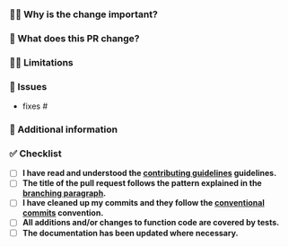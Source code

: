 <!--
 Before you open the pull request please review the [CONTRIBUTING.md](/CONTRIBUTING.md) document.
 -->

### 🙋‍♀️ Why is the change important?

<!-- What benefits does this change bring? -->

### 📜 What does this PR change?

<!-- Describe the scope of the change in reasonable detail -->

### 🙅‍♂️ Limitations

<!-- Describe any known limitations with your change -->

### 🚨 Issues

<!-- List any affected Issues here -->

- fixes #

### 💁 Additional information

<!-- Is there anything else that reviewers should know? -->

### ✅ Checklist

<!-- Check all applicable fields or delete them if they aren't relevant. -->

- [ ] **I have read and understood the [contributing guidelines](/CONTRIBUTING.md) guidelines.**
- [ ] **The title of the pull request follows the pattern explained in the [branching paragraph](/CONTRIBUTING.md#🌳-branches).**
- [ ] **I have cleaned up my commits and they follow the [conventional commits](/CONTRIBUTING.md#✍️-conventional-commits) convention.**
- [ ] **All additions and/or changes to function code are covered by tests.**
- [ ] **The documentation has been updated where necessary.**
